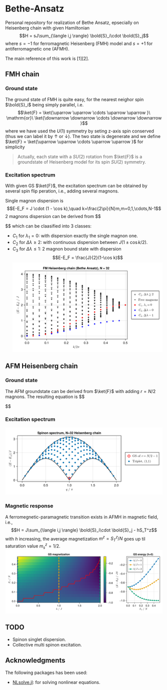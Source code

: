 # Bethe-Ansatz
Personal repository for realization of Bethe Ansatz, epsecially on Heisenberg chain with given Hamiltonian
$$H = sJ\sum_{\langle i,j \rangle} \bold{S}_i\cdot \bold{S}_j$$
where $s = -1$ for ferromagnetic Heisenberg (FMH) model and $s=+1$ for antiferromagnetic one (AFMH).

The main reference of this work is [1][2].
## FMH chain
### Ground state
The ground state of FMH is quite easy, for the nearest neighor spin $\bold{S}_i$ being simply parallel, i.e.
$$\ket{F} = \ket{\uparrow \uparrow \cdots \uparrow \uparrow }\ \mathrm{or}\ \ket{\downarrow \downarrow \cdots \downarrow \downarrow }$$
where we have used the $U(1)$ symmetry by seting z-axis spin conserved (thus we can label it by $\uparrow$ or $\downarrow$). The two state is degenerate and we define $\ket{F} = \ket{\uparrow \uparrow \cdots \uparrow \uparrow }$ for simplicity

>Actually, each state with a $SU(2)$ rotation from $\ket{F}$ is a groundstate of Heisenberg model for its spin $SU(2)$ symmetry.
### Excitation spectrum
With given GS $\ket{F}$, the excitation spectrum can be obtained by several spin flip peration, i.e., adding several magnons.

Single magnon dispersion is 
$$E-E_F = J \cdot (1 - \cos k),\quad k=\frac{2\pi}{N}m,m=0,1,\cdots,N-1$$
2 magnons dispersion can be derived from
$$

$$
which can be claasified into 3 classes: 
- $C_1$ for $\lambda_1=0$: with dispersion exactly the single magnon one.
- $C_2$ for $\Delta \lambda \geq 2$: with continuous dispersion between $J(1\pm \cos k/2)$.
- $C_3$ for $\Delta \lambda \leq 1$: 2 magnon bound state with dispersion 
$$E-E_F = \frac{J}{2}(1-\cos k)$$
![FM_spectrum](mdfig/FM_spectrum_N=32.png "FM spectrum")

## AFM Heisenberg chain
### Ground state
The AFM groundstate can be derived from $\ket{F}$ with adding $r = N/2$ magnons. The resulting equation is 
$$

$$
### Excitation spectrum
![AFM_spectrum](mdfig/AFM-spectrum-1,1.png "AFM triplet spectrum")
### Magnetic response
A ferromegnetic-paramagnetic transition exists in AFMH in magnetic field, i.e.,
$$H = J\sum_{\langle i,j \rangle} \bold{S}_i\cdot \bold{S}_j - hS_T^z$$
with $h$ increasing, the average magnetization $m^z=S_T^z/N$ goes up til saturation value $m_s^z=1/2$.
![AFM_response](mdfig/AFM-magnetization.png "AFM magnetic response")
## TODO
- Spinon singlet dispersion.
- Collective multi spinon excitation.

## Acknowledgments
The following packages has been used:
- [NLsolve.jl](https://github.com/JuliaNLSolvers/NLsolve.jl.git): for solving nonlinear equations.

